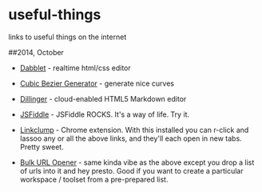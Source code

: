 useful-things
=============

links to useful things on the internet

##2014, October

* [Dabblet](http://dabblet.com/) - realtime html/css editor
* [Cubic Bezier Generator](http://cubic-bezier.com/#.91,.09,.83,.67) - generate nice curves
* [Dillinger](http://dillinger.io/) - cloud-enabled HTML5 Markdown editor
* [JSFiddle](http://jsfiddle.net/) - JSFiddle ROCKS. It's a way of life. Try it.  

* [Linkclump](https://chrome.google.com/webstore/detail/linkclump/lfpjkncokllnfokkgpkobnkbkmelfefj) - Chrome extension. With this installed you can r-click and lassoo any or all the above links, and they'll each open in new tabs. Pretty sweet.
* [Bulk URL Opener](http://melanto.com/apps/bulk-url-opener/) - same kinda vibe as the above except you drop a list of urls into it and hey presto. Good if you want to create a particular workspace / toolset from a pre-prepared list.
